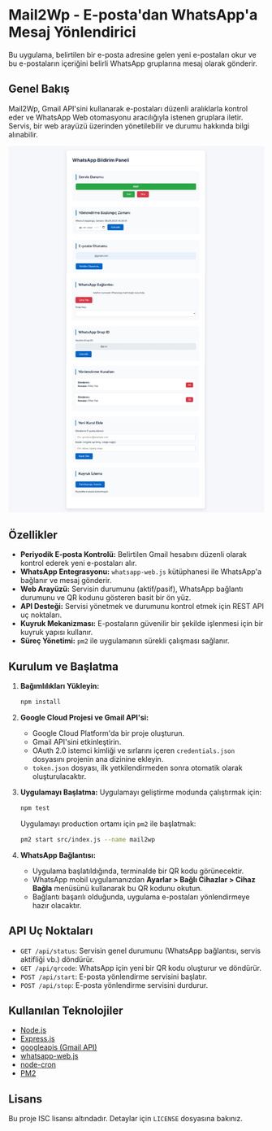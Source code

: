 # Mail2Wp - E-posta'dan WhatsApp'a Mesaj Yönlendirici

Bu uygulama, belirtilen bir e-posta adresine gelen yeni e-postaları okur ve bu e-postaların içeriğini belirli WhatsApp gruplarına mesaj olarak gönderir.

## Genel Bakış

Mail2Wp, Gmail API'sini kullanarak e-postaları düzenli aralıklarla kontrol eder ve WhatsApp Web otomasyonu aracılığıyla istenen gruplara iletir. Servis, bir web arayüzü üzerinden yönetilebilir ve durumu hakkında bilgi alınabilir.

![Uygulama Arayüzü](appui.jpg)

## Özellikler

- **Periyodik E-posta Kontrolü:** Belirtilen Gmail hesabını düzenli olarak kontrol ederek yeni e-postaları alır.
- **WhatsApp Entegrasyonu:** `whatsapp-web.js` kütüphanesi ile WhatsApp'a bağlanır ve mesaj gönderir.
- **Web Arayüzü:** Servisin durumunu (aktif/pasif), WhatsApp bağlantı durumunu ve QR kodunu gösteren basit bir ön yüz.
- **API Desteği:** Servisi yönetmek ve durumunu kontrol etmek için REST API uç noktaları.
- **Kuyruk Mekanizması:** E-postaların güvenilir bir şekilde işlenmesi için bir kuyruk yapısı kullanır.
- **Süreç Yönetimi:** `pm2` ile uygulamanın sürekli çalışması sağlanır.

## Kurulum ve Başlatma

1.  **Bağımlılıkları Yükleyin:**
    ```bash
    npm install
    ```

2.  **Google Cloud Projesi ve Gmail API'si:**
    - Google Cloud Platform'da bir proje oluşturun.
    - Gmail API'sini etkinleştirin.
    - OAuth 2.0 istemci kimliği ve sırlarını içeren `credentials.json` dosyasını projenin ana dizinine ekleyin.
    - `token.json` dosyası, ilk yetkilendirmeden sonra otomatik olarak oluşturulacaktır.

3.  **Uygulamayı Başlatma:**
    Uygulamayı geliştirme modunda çalıştırmak için:
    ```bash
    npm test
    ```
    Uygulamayı production ortamı için `pm2` ile başlatmak:
    ```bash
    pm2 start src/index.js --name mail2wp
    ```

4.  **WhatsApp Bağlantısı:**
    - Uygulama başlatıldığında, terminalde bir QR kodu görünecektir.
    - WhatsApp mobil uygulamanızdan **Ayarlar > Bağlı Cihazlar > Cihaz Bağla** menüsünü kullanarak bu QR kodunu okutun.
    - Bağlantı başarılı olduğunda, uygulama e-postaları yönlendirmeye hazır olacaktır.

## API Uç Noktaları

- `GET /api/status`: Servisin genel durumunu (WhatsApp bağlantısı, servis aktifliği vb.) döndürür.
- `GET /api/qrcode`: WhatsApp için yeni bir QR kodu oluşturur ve döndürür.
- `POST /api/start`: E-posta yönlendirme servisini başlatır.
- `POST /api/stop`: E-posta yönlendirme servisini durdurur.

## Kullanılan Teknolojiler

- [Node.js](https://nodejs.org/)
- [Express.js](https://expressjs.com/)
- [googleapis (Gmail API)](https://github.com/googleapis/google-api-nodejs-client)
- [whatsapp-web.js](https://github.com/pedroslopez/whatsapp-web.js)
- [node-cron](https://github.com/node-cron/node-cron)
- [PM2](https://pm2.keymetrics.io/)

## Lisans

Bu proje ISC lisansı altındadır. Detaylar için `LICENSE` dosyasına bakınız.
